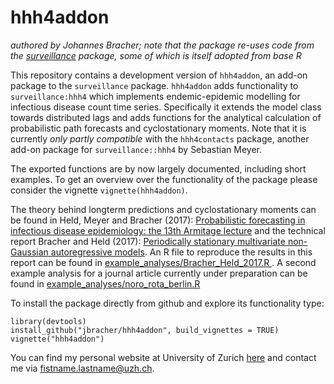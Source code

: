 # hhh4addon

*authored by Johannes Bracher; note that the package re-uses code from the [surveillance](https://cran.r-project.org/web/packages/surveillance/index.html) package, some of which is itself adopted from base R*

This repository contains a development version of `hhh4addon`, an add-on package to the `surveillance` package. `hhh4addon` adds functionality to `surveillance:hhh4` which implements endemic-epidemic modelling for infectious disease count time series. Specifically it extends the model class towards distributed lags and adds functions for the analytical calculation of probabilistic path forecasts and cyclostationary moments. Note that it is currently *only partly compatible* with the `hhh4contacts` package, another add-on package for `surveillance::hhh4` by Sebastian Meyer.

The exported functions are by now largely documented, including short examples. To get an overview over the functionality of the package please consider the vignette `vignette(hhh4addon)`.

The theory behind longterm predictions and cyclostationary moments can be found in Held, Meyer and Bracher (2017): [Probabilistic forecasting in infectious disease epidemiology: the 13th Armitage lecture](http://onlinelibrary.wiley.com/doi/10.1002/sim.7363/full#references) and the technical report Bracher and Held (2017): [Periodically stationary multivariate non-Gaussian autoregressive models](https://arxiv.org/abs/1707.04635). An R file to reproduce the results in this report can be found in [example_analyses/Bracher_Held_2017.R
](https://raw.githubusercontent.com/jbracher/hhh4addon/master/example_analyses/Bracher_Held_2017.R). A second example analysis for a journal article currently under preparation can be found in [example_analyses/noro_rota_berlin.R
](https://raw.githubusercontent.com/jbracher/hhh4addon/master/example_analyses/noro_rota_berlin.R)

To install the package directly from github and explore its functionality type:

```
library(devtools)
install_github("jbracher/hhh4addon", build_vignettes = TRUE)
vignette("hhh4addon")
```

You can find my personal website at University of Zurich [here](http://www.ebpi.uzh.ch/en/aboutus/departments/biostatistics/teambiostats/bracher.html) and contact me via fistname.lastname@uzh.ch.
